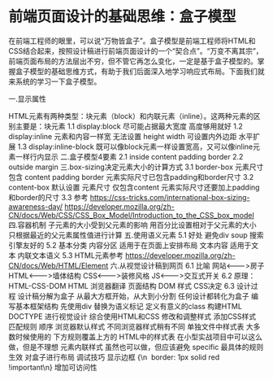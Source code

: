 # 前端页面设计的基础思维：盒子模型

在前端工程师的眼里，可以说“万物皆盒子”。盒子模型是前端工程师将HTML和CSS结合起来，按照设计稿进行前端页面设计的一个“契合点”。“万变不离其宗”，前端页面布局的方法层出不穷，但不管它再怎么变化，一定是基于盒子模型的。掌握盒子模型的基础思维方式，有助于我们后面深入地学习响应式布局。下面我们就来系统的学习一下盒子模型。

一.显示属性

HTML元素有两种类型：块元素（block）和内联元素（inline）。这两种元素的区别主要是：块元素
		1.1 display:block
			尽可能占据最大宽度
			高度够用就好
		1.2 display:inline
			元素和内容一样宽
			无法设置
				height
				width
			可设置内外边距
				水平扩展
		1.3 display:inline-block
			既可以像block元素一样设置宽高，又可以像inline元素一样行内显示
	二.盒子模型4要素
		2.1 inside
			content
			padding
			border
		2.2 outside
			margin
	三.box-sizing决定元素大小的计算方式
		3.1 border-box
			元素尺寸包含
				content
				padding
				border
			元素实际尺寸已包含padding和border尺寸
		3.2 content-box
			默认设置
			元素尺寸
				仅包含content
			元素实际尺寸还要加上padding和border的尺寸
		3.3 参考
			https://css-tricks.com/international-box-sizing-awareness-day/
			https://developer.mozilla.org/zh-CN/docs/Web/CSS/CSS_Box_Model/Introduction_to_the_CSS_box_model
	四.容器机制
		子元素的大小受到父元素的影响
		用百分比设置相对于父元素的大小
			只根据最近的父元素属性值进行计算
	五.使用语义元素
		5.1 好处
			避免div soup
			搜索引擎友好的
		5.2 基本分类
			内容分区
				适用于在页面上安排布局
			文本内容
				适用于文本
			内联文本语义
		5.3 HTML元素参考
			https://developer.mozilla.org/zh-CN/docs/Web/HTML/Element
	六.从视觉设计稿到网页
		6.1 比喻
			网站<--->房子
				HTML<--->墙体结构
				CSS<--->装修风格
				JS<--->交互式开关
		6.2 原理：HTML-CSS-DOM
			HTML
				浏览器翻译
					页面结构
						DOM
				样式
					CSS决定
		6.3 设计过程
			设计稿分解为盒子
				从最大方框开始，从大到小分割
				任何设计都转化为盒子
			编写基本框架结构
				先使用div
				替换为语义标记
				定义有意义的class
			构建HTML DOCTYPE
			进行视觉设计
				综合使用HTML和CSS
					修改和调整样式
						添加CSS样式
							匹配规则
								顺序
									浏览器默认样式
										不同浏览器样式稍有不同
									单独文件中样式表
										大多数时候使用的
										下方规则覆盖上方的
									HTML中的样式表
										在小型实战项目中可以这么做，但是不理想
									元素内联样式
										虽然也可以做，但应该避免
								specific
									最具体的规则生效
					对盒子进行布局
				调试技巧
					显示边框
						{\n  border: 1px solid red !important\n}
			增加可访问性

